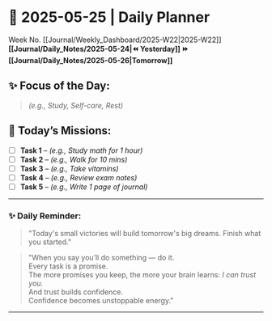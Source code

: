 # 🌼 **2025-05-25** | Daily Planner

Week No. [[Journal/Weekly_Dashboard/2025-W22|2025-W22]]
**[[Journal/Daily_Notes/2025-05-24|⏪ Yesterday]] ⏩ [[Journal/Daily_Notes/2025-05-26|Tomorrow]]**

## ✨ Focus of the Day:  
> *(e.g., Study, Self-care, Rest)*

## 🌸 Today’s Missions:
- [ ] **Task 1** – *(e.g., Study math for 1 hour)*
- [ ] **Task 2** – *(e.g., Walk for 10 mins)*
- [ ] **Task 3** – *(e.g., Take vitamins)*
- [ ] **Task 4** – *(e.g., Review exam notes)*
- [ ] **Task 5** – *(e.g., Write 1 page of journal)*

---

### ✨ Daily Reminder:  
>"Today's small victories will build tomorrow's big dreams. Finish what you started."

>"When you say you’ll do something — do it.  
Every task is a promise.  
The more promises you keep, the more your brain learns: _I can trust you._  
And trust builds confidence.  
Confidence becomes unstoppable energy."

---

